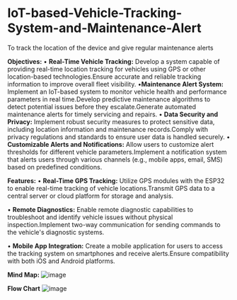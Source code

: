 # IoT-based-Vehicle-Tracking-System-and-Maintenance-Alert

To track the location of the device and give regular maintenance alerts

**Objectives:**
• **Real-Time Vehicle Tracking:** Develop a system capable of providing real-time location tracking for vehicles using GPS or other location-based technologies.Ensure accurate and reliable tracking information to improve overall fleet visibility.
•**Maintenance Alert System:** Implement an IoT-based system to monitor vehicle health and performance parameters in real time.Develop predictive maintenance algorithms to detect potential issues before they escalate.Generate automated maintenance alerts for timely servicing and repairs.
•	**Data Security and Privacy:** Implement robust security measures to protect sensitive data, including location information and maintenance records.Comply with privacy regulations and standards to ensure user data is handled securely.
•	**Customizable Alerts and Notifications:** Allow users to customize alert thresholds for different vehicle parameters.Implement a notification system that alerts users through various channels (e.g., mobile apps, email, SMS) based on predefined conditions.

**Features:**
•	**Real-Time GPS Tracking:** Utilize GPS modules with the ESP32 to enable real-time tracking of vehicle locations.Transmit GPS data to a central server or cloud platform for storage and analysis.

•	**Remote Diagnostics:** Enable remote diagnostic capabilities to troubleshoot and identify vehicle issues without physical inspection.Implement two-way communication for sending commands to the vehicle's diagnostic systems.

•	**Mobile App Integration:** Create a mobile application for users to access the tracking system on smartphones and receive alerts.Ensure compatibility with both iOS and Android platforms.

**Mind Map:**
![image](https://github.com/bharadwaj114/IoT-based-Vehicle-Tracking-System-and-Maintenance-Alert/assets/153083069/bb96de98-1d15-432c-a257-684a9995337f)

**Flow Chart**
![image](https://github.com/bharadwaj114/IoT-based-Vehicle-Tracking-System-and-Maintenance-Alert/assets/153083069/eb95f7da-309c-492f-ba75-ef2a3968c32d)
















